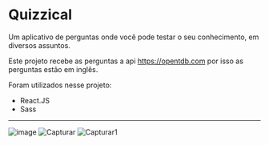 # Quizzical

Um aplicativo de perguntas onde você pode testar o seu conhecimento, em diversos assuntos.

Este projeto recebe as perguntas a api https://opentdb.com por isso as perguntas estão em inglês.

Foram utilizados nesse projeto:
- React.JS
- Sass
---
![image](https://user-images.githubusercontent.com/104081070/220412787-acf891b3-25f6-4315-9047-ffd0fd0ce872.png)
![Capturar](https://user-images.githubusercontent.com/104081070/220413418-f2c4cacd-b78d-47f7-9917-e10184dd129a.PNG)
![Capturar1](https://user-images.githubusercontent.com/104081070/220413381-887d03c0-c2a5-48e8-b66d-da6b5bc81e46.PNG)
